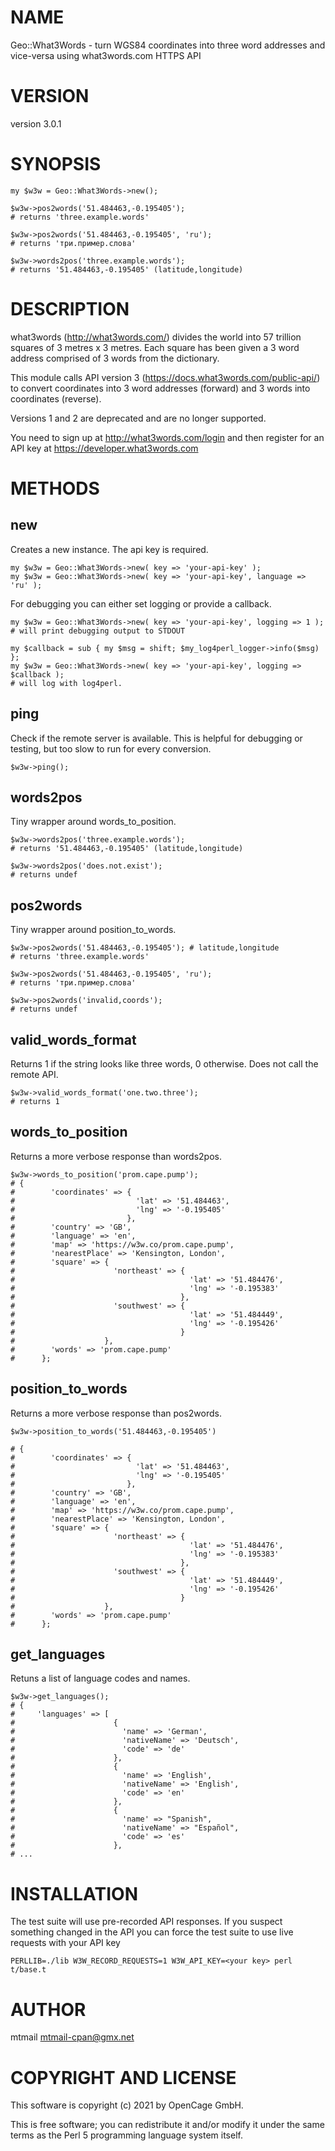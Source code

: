 # NAME

Geo::What3Words - turn WGS84 coordinates into three word addresses and vice-versa using what3words.com HTTPS API

# VERSION

version 3.0.1

# SYNOPSIS

    my $w3w = Geo::What3Words->new();

    $w3w->pos2words('51.484463,-0.195405');
    # returns 'three.example.words'

    $w3w->pos2words('51.484463,-0.195405', 'ru');
    # returns 'три.пример.слова'

    $w3w->words2pos('three.example.words');
    # returns '51.484463,-0.195405' (latitude,longitude)

# DESCRIPTION

what3words (http://what3words.com/) divides the world into 57 trillion squares
of 3 metres x 3 metres. Each square has been given a 3 word address comprised
of 3 words from the dictionary.

This module calls API version 3 (https://docs.what3words.com/public-api/) 
to convert coordinates into 3 word addresses (forward) and 3 
words into coordinates (reverse).

Versions 1 and 2 are deprecated and are no longer supported.

You need to sign up at http://what3words.com/login and then register for 
an API key at https://developer.what3words.com

# METHODS

## new

Creates a new instance. The api key is required.

    my $w3w = Geo::What3Words->new( key => 'your-api-key' );
    my $w3w = Geo::What3Words->new( key => 'your-api-key', language => 'ru' );

For debugging you can either set logging or provide a callback.

    my $w3w = Geo::What3Words->new( key => 'your-api-key', logging => 1 );
    # will print debugging output to STDOUT

    my $callback = sub { my $msg = shift; $my_log4perl_logger->info($msg) };
    my $w3w = Geo::What3Words->new( key => 'your-api-key', logging => $callback );
    # will log with log4perl.

## ping

Check if the remote server is available. This is helpful for debugging or
testing, but too slow to run for every conversion.

    $w3w->ping();

## words2pos

Tiny wrapper around words\_to\_position.

    $w3w->words2pos('three.example.words');
    # returns '51.484463,-0.195405' (latitude,longitude)

    $w3w->words2pos('does.not.exist');
    # returns undef

## pos2words

Tiny wrapper around position\_to\_words.

    $w3w->pos2words('51.484463,-0.195405'); # latitude,longitude
    # returns 'three.example.words'

    $w3w->pos2words('51.484463,-0.195405', 'ru');
    # returns 'три.пример.слова'

    $w3w->pos2words('invalid,coords');
    # returns undef

## valid\_words\_format

Returns 1 if the string looks like three words, 0 otherwise. Does
not call the remote API.

    $w3w->valid_words_format('one.two.three');
    # returns 1

## words\_to\_position

Returns a more verbose response than words2pos.

    $w3w->words_to_position('prom.cape.pump');
    # {
    #        'coordinates' => {
    #                           'lat' => '51.484463',
    #                           'lng' => '-0.195405'
    #                         },
    #        'country' => 'GB',
    #        'language' => 'en',
    #        'map' => 'https://w3w.co/prom.cape.pump',
    #        'nearestPlace' => 'Kensington, London',
    #        'square' => {
    #                      'northeast' => {
    #                                       'lat' => '51.484476',
    #                                       'lng' => '-0.195383'
    #                                     },
    #                      'southwest' => {
    #                                       'lat' => '51.484449',
    #                                       'lng' => '-0.195426'
    #                                     }
    #                    },
    #        'words' => 'prom.cape.pump'
    #      };

## position\_to\_words

Returns a more verbose response than pos2words.

    $w3w->position_to_words('51.484463,-0.195405')

    # {
    #        'coordinates' => {
    #                           'lat' => '51.484463',
    #                           'lng' => '-0.195405'
    #                         },
    #        'country' => 'GB',
    #        'language' => 'en',
    #        'map' => 'https://w3w.co/prom.cape.pump',
    #        'nearestPlace' => 'Kensington, London',
    #        'square' => {
    #                      'northeast' => {
    #                                       'lat' => '51.484476',
    #                                       'lng' => '-0.195383'
    #                                     },
    #                      'southwest' => {
    #                                       'lat' => '51.484449',
    #                                       'lng' => '-0.195426'
    #                                     }
    #                    },
    #        'words' => 'prom.cape.pump'
    #      };

## get\_languages

Retuns a list of language codes and names.

    $w3w->get_languages();
    # {
    #     'languages' => [
    #                      {
    #                        'name' => 'German',
    #                        'nativeName' => 'Deutsch',
    #                        'code' => 'de'
    #                      },
    #                      {
    #                        'name' => 'English',
    #                        'nativeName' => 'English',
    #                        'code' => 'en'
    #                      },
    #                      {
    #                        'name' => "Spanish",
    #                        'nativeName' => "Español",
    #                        'code' => 'es'
    #                      },
    # ...

# INSTALLATION

The test suite will use pre-recorded API responses. If you suspect something
changed in the API you can force the test suite to use live requests with
your API key

    PERLLIB=./lib W3W_RECORD_REQUESTS=1 W3W_API_KEY=<your key> perl t/base.t

# AUTHOR

mtmail <mtmail-cpan@gmx.net>

# COPYRIGHT AND LICENSE

This software is copyright (c) 2021 by OpenCage GmbH.

This is free software; you can redistribute it and/or modify it under
the same terms as the Perl 5 programming language system itself.
